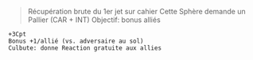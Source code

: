 > Récupération brute du 1er jet sur cahier
Cette Sphère demande un Pallier (CAR + INT)
Objectif: bonus alliés
```
+3Cpt
Bonus +1/allié (vs. adversaire au sol)
Culbute: donne Reaction gratuite aux allies
```
